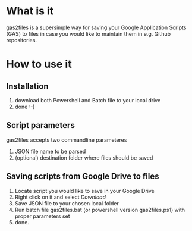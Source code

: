 # What is it
gas2files is a supersimple way for saving your Google Application Scripts (GAS) to files
in case you would like to maintain them in e.g. Github repositories.

# How to use it

## Installation
1. download both Powershell and Batch file to your local drive
1. done :-)

## Script parameters
gas2files accepts two commandline parameteres 

1. JSON file name to be parsed
1. (optional) destination folder where files should be saved

## Saving scripts from Google Drive to files
1. Locate script you would like to save in your Google Drive
1. Right click on it and select _Download_
1. Save JSON file to your chosen local folder
1. Run batch file gas2files.bat (or powershell version gas2files.ps1) with proper parameters set
1. done.

